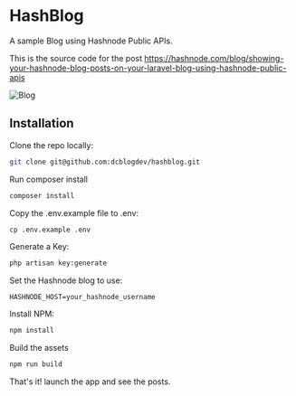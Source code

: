 # HashBlog

A sample Blog using Hashnode Public APIs.

This is the source code for the post https://hashnode.com/blog/showing-your-hashnode-blog-posts-on-your-laravel-blog-using-hashnode-public-apis

![Blog](https://github.com/dcblogdev/hashblog/assets/1018170/9ccceab6-9943-4c76-bcd3-54bc5fea5c7e)


## Installation

Clone the repo locally:

```bash
git clone git@github.com:dcblogdev/hashblog.git
```

Run composer install
```bash
composer install
```

Copy the .env.example file to .env:

```bash
cp .env.example .env
```

Generate a Key:

```bash
php artisan key:generate
```

Set the Hashnode blog to use:

```
HASHNODE_HOST=your_hashnode_username
```

Install NPM:

```bash
npm install
```

Build the assets

```bash
npm run build
```

That's it! launch the app and see the posts.
